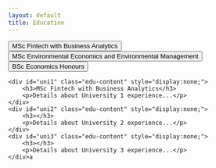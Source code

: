 ```yaml
---
layout: default
title: Education
---
```


<div id="education-container">
    <button class="edu-btn" onclick="toggleEducation('uni1')">MSc Fintech with Business Analytics</button>
    <button class="edu-btn" onclick="toggleEducation('uni2')">MSc Environmental Economics and Environmental Management</button>
    <button class="edu-btn" onclick="toggleEducation('uni3')">BSc Economics Honours</button>

    <div id="uni1" class="edu-content" style="display:none;">
        <h3>MSc Fintech with Business Analytics</h3>
        <p>Details about University 1 experience...</p>
    </div>
    <div id="uni2" class="edu-content" style="display:none;">
        <h3></h3>
        <p>Details about University 2 experience...</p>
    </div>
    <div id="uni3" class="edu-content" style="display:none;">
        <h3></h3>
        <p>Details about University 3 experience...</p>
    </div>a
</div>
